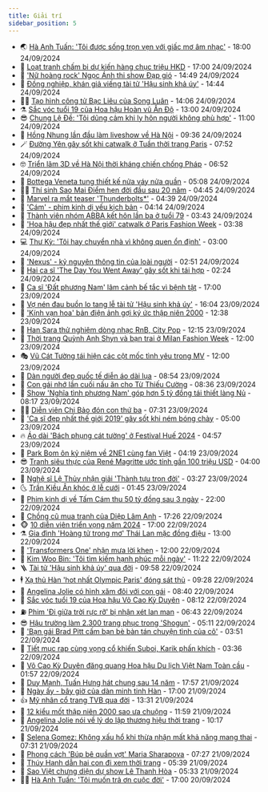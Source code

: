 ```yaml
---
title: Giải trí
sidebar_position: 5
---
```


<!-- vnexpress-giai-tri:START -->
- 🌏 [Hà Anh Tuấn: &#39;Tôi được sống trọn vẹn với giấc mơ âm nhạc&#39;](https://vnexpress.net/ha-anh-tuan-toi-duoc-song-tron-ven-voi-giac-mo-am-nhac-4796502.html) - 18:00 24/09/2024
- 💫 [Loạt tranh chấm bi dự kiến hàng chục triệu HKD](https://vnexpress.net/loat-tranh-cham-bi-du-kien-hang-chuc-trieu-hkd-4796360.html) - 17:00 24/09/2024
- 🌮 [&#39;Nữ hoàng rock&#39; Ngọc Ánh thi show Đạp gió](https://vnexpress.net/nu-hoang-rock-ngoc-anh-thi-show-dap-gio-4796638.html) - 14:49 24/09/2024
- 🧠 [Đồng nghiệp, khán giả viếng tài tử &#39;Hậu sinh khả úy&#39;](https://vnexpress.net/dong-nghiep-khan-gia-vieng-tai-tu-hau-sinh-kha-uy-4796642.html) - 14:44 24/09/2024
- 👨‍🏫 [Tạo hình công tử Bạc Liêu của Song Luân](https://vnexpress.net/tao-hinh-cong-tu-bac-lieu-cua-song-luan-4796630.html) - 14:06 24/09/2024
- ⚗️ [Sắc vóc tuổi 19 của Hoa hậu Hoàn vũ Ấn Độ](https://vnexpress.net/sac-voc-tuoi-19-cua-hoa-hau-hoan-vu-an-do-4796483.html) - 13:00 24/09/2024
- 😎 [Chung Lệ Đề: &#39;Tôi dũng cảm khi ly hôn người không phù hợp&#39;](https://vnexpress.net/chung-le-de-toi-dung-cam-khi-ly-hon-nguoi-khong-phu-hop-4796506.html) - 11:00 24/09/2024
- 🫣 [Hồng Nhung lần đầu làm liveshow về Hà Nội](https://vnexpress.net/hong-nhung-lan-dau-lam-liveshow-ve-ha-noi-4796421.html) - 09:36 24/09/2024
- 🪄 [Đường Yên gây sốt khi catwalk ở Tuần thời trang Paris](https://vnexpress.net/duong-yen-gay-sot-khi-catwalk-o-tuan-thoi-trang-paris-4796456.html) - 07:52 24/09/2024
- 🤓 [Triển lãm 3D về Hà Nội thời kháng chiến chống Pháp](https://vnexpress.net/trien-lam-3d-ve-ha-noi-thoi-khang-chien-chong-phap-4795983.html) - 06:52 24/09/2024
- 🫶 [Bottega Veneta tung thiết kế nửa váy nửa quần](https://vnexpress.net/bottega-veneta-tung-thiet-ke-nua-vay-nua-quan-4796075.html) - 05:08 24/09/2024
- 🧑‍🏫 [Thí sinh Sao Mai Điểm hẹn đời đầu sau 20 năm](https://vnexpress.net/thi-sinh-sao-mai-diem-hen-doi-dau-sau-20-nam-4795909.html) - 04:45 24/09/2024
- 🦄 [Marvel ra mắt teaser &#39;Thunderbolts*&#39;](https://vnexpress.net/marvel-ra-mat-teaser-thunderbolts-4796266.html) - 04:39 24/09/2024
- 💫 [&#39;Cám&#39; - phim kinh dị yếu kịch bản](https://vnexpress.net/giai-tri/phim/thu-vien-phim/cam-733) - 04:14 24/09/2024
- 🎊 [Thành viên nhóm ABBA kết hôn lần ba ở tuổi 79](https://vnexpress.net/thanh-vien-nhom-abba-ket-hon-lan-ba-o-tuoi-79-4796336.html) - 03:43 24/09/2024
- 👹 [&#39;Hoa hậu đẹp nhất thế giới&#39; catwalk ở Paris Fashion Week](https://vnexpress.net/hoa-hau-dep-nhat-the-gioi-catwalk-o-paris-fashion-week-4796337.html) - 03:38 24/09/2024
- 💻 [Thư Kỳ: &#39;Tôi hay chuyển nhà vì không quen ổn định&#39;](https://vnexpress.net/thu-ky-toi-hay-chuyen-nha-vi-khong-quen-on-dinh-4796274.html) - 03:00 24/09/2024
- 🤡 [&#39;Nexus&#39; - kỷ nguyên thông tin của loài người](https://vnexpress.net/nexus-ky-nguyen-thong-tin-cua-loai-nguoi-4794372.html) - 02:51 24/09/2024
- 🥰 [Hai ca sĩ &#39;The Day You Went Away&#39; gây sốt khi tái hợp](https://vnexpress.net/hai-ca-si-the-day-you-went-away-gay-sot-khi-tai-hop-4796251.html) - 02:24 24/09/2024
- 🚀 [Ca sĩ &#39;Đất phương Nam&#39; lâm cảnh bế tắc vì bệnh tật](https://vnexpress.net/ca-si-dat-phuong-nam-lam-canh-be-tac-vi-benh-tat-4796020.html) - 17:00 23/09/2024
- 📝 [Vợ nén đau buồn lo tang lễ tài tử &#39;Hậu sinh khả úy&#39;](https://vnexpress.net/vo-nen-dau-buon-lo-tang-le-tai-tu-hau-sinh-kha-uy-4796185.html) - 16:04 23/09/2024
- 🐲 [&#39;Kính vạn hoa&#39; bản điện ảnh gợi ký ức thập niên 2000](https://vnexpress.net/kinh-van-hoa-ban-dien-anh-goi-ky-uc-thap-nien-2000-4796061.html) - 12:38 23/09/2024
- 🎃 [Han Sara thử nghiệm dòng nhạc RnB, City Pop](https://vnexpress.net/han-sara-thu-nghiem-dong-nhac-rnb-city-pop-4795069.html) - 12:15 23/09/2024
- 🤠 [Thời trang Quỳnh Anh Shyn và bạn trai ở Milan Fashion Week](https://vnexpress.net/thoi-trang-quynh-anh-shyn-va-ban-trai-o-milan-fashion-week-4795139.html) - 12:00 23/09/2024
- 🎭 [Vũ Cát Tường tái hiện các cột mốc tình yêu trong MV](https://vnexpress.net/vu-cat-tuong-tai-hien-cac-cot-moc-tinh-yeu-trong-mv-4795222.html) - 12:00 23/09/2024
- 🧰 [Dàn người đẹp quốc tế diễn áo dài lụa](https://vnexpress.net/dan-nguoi-dep-quoc-te-dien-ao-dai-lua-4795959.html) - 08:54 23/09/2024
- 🦍 [Con gái nhớ lần cuối nấu ăn cho Từ Thiếu Cường](https://vnexpress.net/con-gai-nho-lan-cuoi-nau-an-cho-tu-thieu-cuong-4796027.html) - 08:36 23/09/2024
- 🌝 [Show &#39;Nghĩa tình phương Nam&#39; góp hơn 5 tỷ đồng tái thiết làng Nủ](https://vnexpress.net/show-nghia-tinh-phuong-nam-gop-hon-5-ty-dong-tai-thiet-lang-nu-4795823.html) - 08:17 23/09/2024
- 🧑‍💻 [Diễn viên Chi Bảo đón con thứ ba](https://vnexpress.net/dien-vien-chi-bao-don-con-thu-ba-4796026.html) - 07:31 23/09/2024
- 🥸 [&#39;Ca sĩ đẹp nhất thế giới 2019&#39; gây sốt khi ném bóng chày](https://vnexpress.net/ca-si-dep-nhat-the-gioi-2019-gay-sot-khi-nem-bong-chay-4795736.html) - 05:00 23/09/2024
- 🔥 [Áo dài &#39;Bách phụng cát tường&#39; ở Festival Huế 2024](https://vnexpress.net/ao-dai-bach-phung-cat-tuong-o-festival-hue-2024-4795998.html) - 04:57 23/09/2024
- 🐎 [Park Bom ôn kỷ niệm về 2NE1 cùng fan Việt](https://vnexpress.net/park-bom-on-ky-niem-ve-2ne1-cung-fan-viet-4795635.html) - 04:19 23/09/2024
- 😎 [Tranh siêu thực của René Magritte ước tính gần 100 triệu USD](https://vnexpress.net/tranh-sieu-thuc-cua-rene-magritte-uoc-tinh-gan-100-trieu-usd-4795876.html) - 04:00 23/09/2024
- 🦄 [Nghệ sĩ Lệ Thủy nhận giải &#39;Thành tựu trọn đời&#39;](https://vnexpress.net/nghe-si-le-thuy-nhan-giai-thanh-tuu-tron-doi-4795796.html) - 03:27 23/09/2024
- 🌜 [Trần Kiều Ân khóc ở lễ cưới](https://vnexpress.net/tran-kieu-an-khoc-o-le-cuoi-4795814.html) - 01:45 23/09/2024
- 🚦 [Phim kinh dị về Tấm Cám thu 50 tỷ đồng sau 3 ngày](https://vnexpress.net/phim-kinh-di-ve-tam-cam-thu-50-ty-dong-sau-3-ngay-4795750.html) - 22:00 22/09/2024
- 🧐 [Chồng cũ mua tranh của Diệp Lâm Anh](https://vnexpress.net/chong-cu-mua-tranh-cua-diep-lam-anh-4795733.html) - 17:26 22/09/2024
- 🐵 [10 diễn viên triển vọng năm 2024](https://vnexpress.net/10-dien-vien-trien-vong-nam-2024-4795629.html) - 17:00 22/09/2024
- ⚗️ [Gia đình &#39;Hoàng tử trong mơ&#39; Thái Lan mặc đồng điệu](https://vnexpress.net/gia-dinh-hoang-tu-trong-mo-thai-lan-mac-dong-dieu-4795591.html) - 13:00 22/09/2024
- 👺 [&#39;Transformers One&#39; nhận mưa lời khen](https://vnexpress.net/transformers-one-nhan-mua-loi-khen-4795692.html) - 12:00 22/09/2024
- 🌊 [Kim Woo Bin: &#39;Tôi tìm kiếm hạnh phúc mỗi ngày&#39;](https://vnexpress.net/kim-woo-bin-toi-tim-kiem-hanh-phuc-moi-ngay-4795697.html) - 11:22 22/09/2024
- 🪜 [Tài tử &#39;Hậu sinh khả úy&#39; qua đời](https://vnexpress.net/tai-tu-hau-sinh-kha-uy-qua-doi-4795701.html) - 09:58 22/09/2024
- 🕴 [Xạ thủ Hàn &#39;hot nhất Olympic Paris&#39; đóng sát thủ](https://vnexpress.net/xa-thu-han-hot-nhat-olympic-paris-dong-sat-thu-4795623.html) - 09:28 22/09/2024
- 💃 [Angelina Jolie có hình xăm đôi với con gái](https://vnexpress.net/angelina-jolie-co-hinh-xam-doi-voi-con-gai-4795684.html) - 08:40 22/09/2024
- 🦄 [Sắc vóc tuổi 19 của Hoa hậu Võ Cao Kỳ Duyên](https://vnexpress.net/sac-voc-tuoi-19-cua-hoa-hau-vo-cao-ky-duyen-4795673.html) - 08:12 22/09/2024
- ⛽️ [Phim &#39;Đi giữa trời rực rỡ&#39; bị nhận xét lan man](https://vnexpress.net/phim-di-giua-troi-ruc-ro-bi-nhan-xet-lan-man-4795122.html) - 06:43 22/09/2024
- 😎 [Hậu trường làm 2.300 trang phục trong &#39;Shogun&#39;](https://vnexpress.net/hau-truong-lam-2-300-trang-phuc-trong-shogun-4795600.html) - 05:11 22/09/2024
- 🌊 [&#39;Bạn gái Brad Pitt cấm bạn bè bàn tán chuyện tình của cô&#39;](https://vnexpress.net/ban-gai-brad-pitt-cam-ban-be-ban-tan-chuyen-tinh-cua-co-4795579.html) - 03:51 22/09/2024
- 🐲 [Tiết mục rap cùng vọng cổ khiến Suboi, Karik phấn khích](https://vnexpress.net/tiet-muc-rap-cung-vong-co-khien-suboi-karik-phan-khich-4795611.html) - 03:36 22/09/2024
- 💂 [Võ Cao Kỳ Duyên đăng quang Hoa hậu Du lịch Việt Nam Toàn cầu](https://vnexpress.net/vo-cao-ky-duyen-dang-quang-hoa-hau-du-lich-viet-nam-toan-cau-4795574.html) - 01:57 22/09/2024
- 🙉 [Duy Mạnh, Tuấn Hưng hát chung sau 14 năm](https://vnexpress.net/duy-manh-tuan-hung-hat-chung-sau-14-nam-4795535.html) - 17:57 21/09/2024
- 💪 [Ngày ấy - bây giờ của dàn minh tinh Hàn](https://vnexpress.net/ngay-ay-bay-gio-cua-dan-minh-tinh-han-4795505.html) - 17:00 21/09/2024
- 👍 [Mỹ nhân cổ trang TVB qua đời](https://vnexpress.net/my-nhan-co-trang-tvb-qua-doi-4795517.html) - 13:31 21/09/2024
- 💪 [12 kiểu mốt thập niên 2000 sao ưa chuộng](https://vnexpress.net/12-kieu-mot-thap-nien-2000-sao-ua-chuong-4794743.html) - 11:59 21/09/2024
- 💄 [Angelina Jolie nói về lý do lập thương hiệu thời trang](https://vnexpress.net/angelina-jolie-noi-ve-ly-do-lap-thuong-hieu-thoi-trang-4795461.html) - 10:17 21/09/2024
- 🦩 [Selena Gomez: Không xấu hổ khi thừa nhận mất khả năng mang thai](https://vnexpress.net/selena-gomez-khong-xau-ho-khi-thua-nhan-mat-kha-nang-mang-thai-4795413.html) - 07:31 21/09/2024
- 🥸 [Phong cách &#39;Búp bê quần vợt&#39; Maria Sharapova](https://vnexpress.net/phong-cach-bup-be-quan-vot-maria-sharapova-4795414.html) - 07:27 21/09/2024
- 🧰 [Thúy Hạnh dẫn hai con đi xem thời trang](https://vnexpress.net/thuy-hanh-dan-hai-con-di-xem-thoi-trang-4795398.html) - 05:39 21/09/2024
- 💼 [Sao Việt chưng diện dự show Lê Thanh Hòa](https://vnexpress.net/sao-viet-chung-dien-du-show-le-thanh-hoa-4795410.html) - 05:33 21/09/2024
- 🧑‍💻 [Hà Anh Tuấn: &#39;Tôi muốn trả ơn cuộc đời&#39;](https://vnexpress.net/ha-anh-tuan-toi-muon-tra-on-cuoc-doi-4794382.html) - 17:00 20/09/2024<!-- vnexpress-giai-tri:END -->

